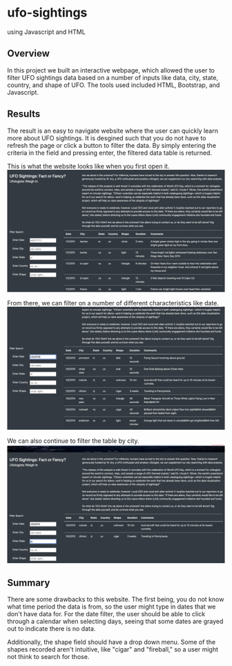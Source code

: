 # ufo-sightings
using Javascript and HTML

## Overview
In this project we built an interactive webpage, which allowed the user to filter UFO sightings data based on a number of inputs like data, city, state, country, and shape of UFO. The tools used included HTML, Bootstrap, and Javascript.

## Results
The result is an easy to navigate website where the user can quickly learn more about UFO sightings. It is desgined such that you do not have to refresh the page or click a button to filter the data. By simply entering the criteria in the field and pressing enter, the filtered data table is returned. 

This is what the website looks like when you first open it. 
![unfiltered](Images/unfiltered.PNG)

From there, we can filter on a number of different characteristics like date.
![date](Images/date.PNG)

We can also continue to filter the table by city.
![city](Images/city.PNG)


## Summary
There are some drawbacks to this website. The first being, you do not know what time period the data is from, so the user might type in dates that we don't have data for. For the date filter, the user should be able to click through a calendar when selecting days, seeing that some dates are grayed out to indicate there is no data.

Additionally, the shape field should have a drop down menu. Some of the shapes recorded aren't intuitive, like "cigar" and "fireball," so a user might not think to search for those. 


